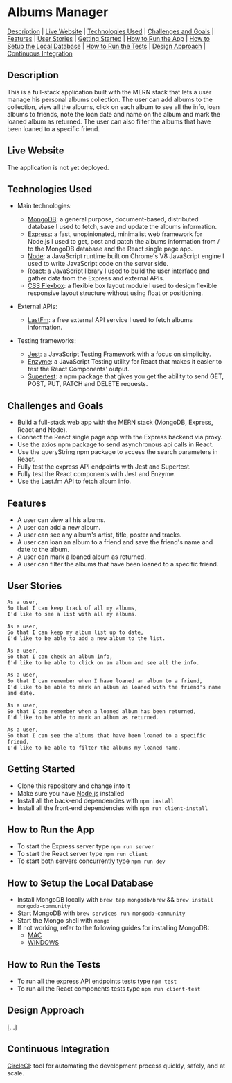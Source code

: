 # Albums Manager

[Description](#description) | [Live Website](#live-website) | [Technologies Used](#technologies-used) | [Challenges and Goals](#challenges-and-goals) | [Features](#features) | [User Stories](#user-stories) | [Getting Started](#getting-started) | [How to Run the App](#how-to-run-the-app) | [How to Setup the Local Database](#how-to-setup-the-local-database) | [How to Run the Tests](#how-to-run-the-tests) | [Design Approach](#design-approach) | [Continuous Integration](#continuous-integration)

## Description

This is a full-stack application built with the MERN stack that lets a user manage his personal albums collection. The user can add albums to the collection, view all the albums, click on each album to see all the info, loan albums to friends, note the loan date and name on the album and mark the loaned album as returned. The user can also filter the albums that have been loaned to a specific friend.

## Live Website

The application is not yet deployed.

## Technologies Used

- Main technologies:
  * [MongoDB](https://www.mongodb.com/): a general purpose, document-based, distributed database I used to fetch, save and update the albums information.
  * [Express](https://expressjs.com/): a fast, unopinionated, minimalist web framework for Node.js I used to get, post and patch the albums information from / to the MongoDB database and the React single page app.
  * [Node](https://nodejs.org/en/): a JavaScript runtime built on Chrome's V8 JavaScript engine I used to write JavaScript code on the server side.
  * [React](https://reactjs.org/): a JavaScript library I used to build the user interface and gather data from the Express and external APIs.
  * [CSS Flexbox](https://developer.mozilla.org/en-US/docs/Web/CSS/CSS_Flexible_Box_Layout/Basic_Concepts_of_Flexbox): a flexible box layout module I used to design flexible responsive layout structure without using float or positioning.
  
- External APIs:
  * [LastFm](https://developers.google.com/maps/documentation): a free external API service I used to fetch albums information.
  
- Testing frameworks:
  * [Jest](https://jestjs.io/): a JavaScript Testing Framework with a focus on simplicity.
  * [Enzyme](https://www.npmjs.com/package/enzyme): a JavaScript Testing utility for React that makes it easier to test the React Components' output.
  * [Supertest](https://www.npmjs.com/package/supertest): a npm package that gives you get the ability to send GET, POST, PUT, PATCH and DELETE requests.

## Challenges and Goals

* Build a full-stack web app with the MERN stack (MongoDB, Express, React and Node).
* Connect the React single page app with the Express backend via proxy.
* Use the axios npm package to send asynchronous api calls in React.
* Use the queryString npm package to access the search parameters in React.
* Fully test the express API endpoints with Jest and Supertest.
* Fully test the React components with Jest and Enzyme.
* Use the Last.fm API to fetch album info.

## Features

* A user can view all his albums.
* A user can add a new album.
* A user can see any album's artist, title, poster and tracks.
* A user can loan an album to a friend and save the friend's name and date to the album.
* A user can mark a loaned album as returned.
* A user can filter the albums that have been loaned to a specific friend.

## User Stories

```
As a user,
So that I can keep track of all my albums,
I'd like to see a list with all my albums.

As a user,
So that I can keep my album list up to date,
I'd like to be able to add a new album to the list.

As a user,
So that I can check an album info,
I'd like to be able to click on an album and see all the info.

As a user,
So that I can remember when I have loaned an album to a friend,
I'd like to be able to mark an album as loaned with the friend's name and date.

As a user,
So that I can remember when a loaned album has been returned,
I'd like to be able to mark an album as returned.

As a user,
So that I can see the albums that have been loaned to a specific friend,
I'd like to be able to filter the albums my loaned name.
```

## Getting Started

* Clone this repository and change into it
* Make sure you have [Node.js](https://nodejs.org/en/download/) installed
* Install all the back-end dependencies with ```npm install```
* Install all the front-end dependencies with ```npm run client-install```

## How to Run the App

* To start the Express server type ```npm run server```
* To start the React server type ```npm run client```
* To start both servers concurrently type ```npm run dev```

## How to Setup the Local Database

* Install MongoDB locally with ```brew tap mongodb/brew``` && ```brew install mongodb-community```
* Start MongoDB with ```brew services run mongodb-community```
* Start the Mongo shell with ```mongo```
* If not working, refer to the following guides for installing MongoDB:
  - [MAC](https://zellwk.com/blog/install-mongodb/)
  - [WINDOWS](https://treehouse.github.io/installation-guides/windows/mongo-windows.html)

## How to Run the Tests

* To run all the express API endpoints tests type ```npm test```
* To run all the React components tests type ```npm run client-test```

## Design Approach

[...]

## Continuous Integration

[CircleCI](https://circleci.com/): tool for automating the development process quickly, safely, and at scale.
